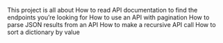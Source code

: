 This project is all about
How to read API documentation to find the endpoints you’re looking for
How to use an API with pagination
How to parse JSON results from an API
How to make a recursive API call
How to sort a dictionary by value

